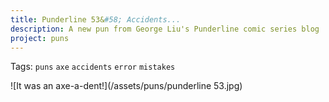 ```yaml
---
title: Punderline 53&#58; Accidents...
description: A new pun from George Liu's Punderline comic series blog
project: puns
---
```

Tags: `puns` `axe` `accidents` `error` `mistakes`

![It was an axe-a-dent!](/assets/puns/punderline 53.jpg)
